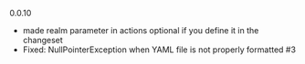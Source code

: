 0.0.10
- made realm parameter in actions optional if you define it in the changeset
- Fixed: NullPointerException when YAML file is not properly formatted #3
